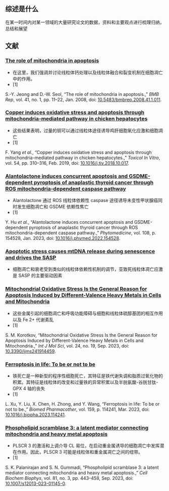 ## 综述是什么
在某一时间内对某一领域的大量研究论文的数据，资料和主要观点进行梳理归纳，总结和展望
## 文献 
### [The role of mitochondria in apoptosis](https://pubmed.ncbi.nlm.nih.gov/18304445/)
- 在这里，我们强调并讨论线粒体钙处理以及线粒体融合和裂变机制在细胞凋亡中的作用。
- [1]

S.-Y. Jeong and D.-W. Seol, “The role of mitochondria in apoptosis.,” _BMB Rep_, vol. 41, no. 1, pp. 11–22, Jan. 2008, doi: [10.5483/bmbrep.2008.41.1.011](https://doi.org/10.5483/bmbrep.2008.41.1.011).

### [Copper induces oxidative stress and apoptosis through mitochondria-mediated pathway in chicken hepatocytes](https://pubmed.ncbi.nlm.nih.gov/30389602/)
- 这些结果表明，过量的铜可以通过线粒体途径诱导鸡肝细胞氧化应激和细胞凋亡
- [1]

F. Yang _et al._, “Copper induces oxidative stress and apoptosis through mitochondria-mediated pathway in chicken hepatocytes.,” _Toxicol In Vitro_, vol. 54, pp. 310–316, Feb. 2019, doi: [10.1016/j.tiv.2018.10.017](https://doi.org/10.1016/j.tiv.2018.10.017).

### [Alantolactone induces concurrent apoptosis and GSDME-dependent pyroptosis of anaplastic thyroid cancer through ROS mitochondria-dependent caspase pathway](https://pubmed.ncbi.nlm.nih.gov/36343549/)
- Alantolactone 通过 ROS 线粒体依赖性 caspase 途径诱导未变性甲状腺癌同时发生细胞凋亡和 GSDME 依赖性焦亡
- [1]

Y. Hu _et al._, “Alantolactone induces concurrent apoptosis and GSDME-dependent pyroptosis of anaplastic thyroid cancer through ROS mitochondria-dependent caspase pathway.,” _Phytomedicine_, vol. 108, p. 154528, Jan. 2023, doi: [10.1016/j.phymed.2022.154528](https://doi.org/10.1016/j.phymed.2022.154528).

### [Apoptotic stress causes mtDNA release during senescence and drives the SASP](https://pubmed.ncbi.nlm.nih.gov/37821702/)
- 细胞凋亡和衰老受到类似的线粒体依赖性机制的调节，亚致死线粒体凋亡应激是 SASP 的主要驱动因素

### [Mitochondrial Oxidative Stress Is the General Reason for Apoptosis Induced by Different-Valence Heavy Metals in Cells and Mitochondria](https://pubmed.ncbi.nlm.nih.gov/37833908/)
- 这些金属引起的细胞凋亡和呼吸功能障碍与细胞和线粒体硫醇基团的相互作用以及 Fe 2+ 代谢紊乱
- [1]

S. M. Korotkov, “Mitochondrial Oxidative Stress Is the General Reason for Apoptosis Induced by Different-Valence Heavy Metals in Cells and Mitochondria.,” _Int J Mol Sci_, vol. 24, no. 19, Sep. 2023, doi: [10.3390/ijms241914459](https://doi.org/10.3390/ijms241914459).

### [Ferroptosis in life: To be or not to be](https://pubmed.ncbi.nlm.nih.gov/36634587/)
- 铁死亡是一种新型的程序性细胞死亡，其特征是铁代谢失调和脂质过氧化物的积累。其特征是线粒体的改变和过量铁的异常积累以及半胱氨酸-谷胱甘肽-GPX 4 轴的丧失
- [1]

L. Xu, Y. Liu, X. Chen, H. Zhong, and Y. Wang, “Ferroptosis in life: To be or not to be.,” _Biomed Pharmacother_, vol. 159, p. 114241, Mar. 2023, doi: [10.1016/j.biopha.2023.114241](https://doi.org/10.1016/j.biopha.2023.114241).

### [Phospholipid scramblase 3: a latent mediator connecting mitochondria and heavy metal apoptosis](https://pubmed.ncbi.nlm.nih.gov/37341933/)
- PLSCR 3 的激活和上调介导 CL 易位，在启动重金属诱导的细胞凋亡中发挥潜在作用。因此，PLSCR 3 可能是线粒体和重金属凋亡之间的纽带。
- [1]

S. K. Palanirajan and S. N. Gummadi, “Phospholipid scramblase 3: a latent mediator connecting mitochondria and heavy metal apoptosis.,” _Cell Biochem Biophys_, vol. 81, no. 3, pp. 443–458, Sep. 2023, doi: [10.1007/s12013-023-01145-0](https://doi.org/10.1007/s12013-023-01145-0).

